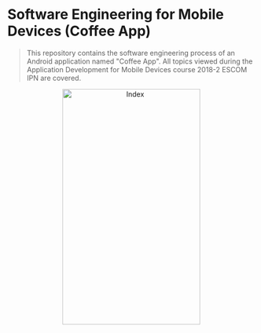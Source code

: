 # Software Engineering for Mobile Devices (Coffee App)

> This repository contains the software engineering process of an Android application named "Coffee App". All topics viewed during the Application Development for Mobile Devices course 2018-2 ESCOM IPN are covered.

<p align="center">
  <img src="https://github.com/PitCoder/CoffeeApp/blob/master/Index.jpg?s=200&v=2" alt="Index" width="280" height="480"/>
</p>
